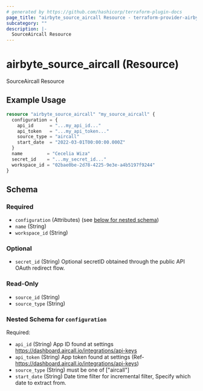 ```yaml
---
# generated by https://github.com/hashicorp/terraform-plugin-docs
page_title: "airbyte_source_aircall Resource - terraform-provider-airbyte"
subcategory: ""
description: |-
  SourceAircall Resource
---
```


# airbyte_source_aircall (Resource)

SourceAircall Resource

## Example Usage

```terraform
resource "airbyte_source_aircall" "my_source_aircall" {
  configuration = {
    api_id      = "...my_api_id..."
    api_token   = "...my_api_token..."
    source_type = "aircall"
    start_date  = "2022-03-01T00:00:00.000Z"
  }
  name         = "Cecelia Wiza"
  secret_id    = "...my_secret_id..."
  workspace_id = "02bae0be-2d78-4225-9e3e-a4b5197f9244"
}
```

<!-- schema generated by tfplugindocs -->
## Schema

### Required

- `configuration` (Attributes) (see [below for nested schema](#nestedatt--configuration))
- `name` (String)
- `workspace_id` (String)

### Optional

- `secret_id` (String) Optional secretID obtained through the public API OAuth redirect flow.

### Read-Only

- `source_id` (String)
- `source_type` (String)

<a id="nestedatt--configuration"></a>
### Nested Schema for `configuration`

Required:

- `api_id` (String) App ID found at settings https://dashboard.aircall.io/integrations/api-keys
- `api_token` (String) App token found at settings (Ref- https://dashboard.aircall.io/integrations/api-keys)
- `source_type` (String) must be one of ["aircall"]
- `start_date` (String) Date time filter for incremental filter, Specify which date to extract from.


